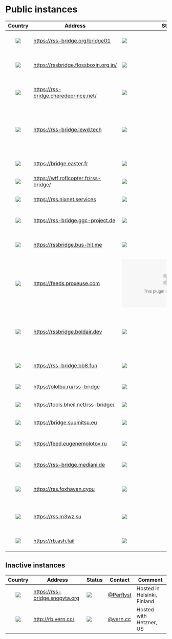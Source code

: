 # Public instances

| Country | Address | Status |  Contact | Comment |
|:-------:|---------|--------|----------|---------|
| ![](https://iplookup.flagfox.net/images/h16/GB.png) | https://rss-bridge.org/bridge01 | ![](https://img.shields.io/website/https/rss-bridge.org/bridge01.svg) | [@dvikan](https://github.com/dvikan) | London, Digital Ocean|
| ![](https://iplookup.flagfox.net/images/h16/FR.png) | https://rssbridge.flossboxin.org.in/ | ![](https://img.shields.io/badge/website-up-brightgreen) | [@vdbhb59](https://github.com/vdbhb59) | Hosted with OVH SAS (Maintained in India) |
| ![](https://iplookup.flagfox.net/images/h16/FR.png) | https://rss-bridge.cheredeprince.net/ | ![](https://img.shields.io/website/https/rss-bridge.cheredeprince.net) | [@La_Bécasse](https://cheredeprince.net/contact) | Self-Hosted at home in France |
| ![](https://iplookup.flagfox.net/images/h16/GB.png) | https://rss-bridge.lewd.tech | ![](https://img.shields.io/website/https/rss-bridge.lewd.tech.svg) | [@Erisa](https://github.com/Erisa) | Hosted in London, protected by Cloudflare Rate Limiting |
| ![](https://iplookup.flagfox.net/images/h16/FR.png) | https://bridge.easter.fr | ![](https://img.shields.io/website/https/bridge.easter.fr.svg) | [@chatainsim](https://github.com/chatainsim) | Hosted in Isère, France |
| ![](https://iplookup.flagfox.net/images/h16/FR.png) | https://wtf.roflcopter.fr/rss-bridge/ | ![](https://img.shields.io/website/https/wtf.roflcopter.fr/rss-bridge.svg) | [roflcopter.fr](https://wtf.roflcopter.fr/) | Hosted in France |
| ![](https://iplookup.flagfox.net/images/h16/DE.png) | https://rss.nixnet.services | ![](https://img.shields.io/website/https/rss.nixnet.services.svg) | [@amolith](https://nixnet.services/contact) | Hosted in Wunstorf, Germany |
| ![](https://iplookup.flagfox.net/images/h16/AT.png) | https://rss-bridge.ggc-project.de | ![](https://img.shields.io/website/https/rss-bridge.ggc-project.de) | [@ggc-project.de](https://social.dev-wiki.de/@ggc_project) | Hosted in Steyr, Austria |
| ![](https://iplookup.flagfox.net/images/h16/CA.png) | https://rssbridge.bus-hit.me | ![](https://img.shields.io/website/https/rssbridge.bus-hit.me.svg)| [@austinhuang0131](https://austinhuang.me/) | Hosted with Oracle in Québec, Canada |
| ![](https://iplookup.flagfox.net/images/h16/NL.png) | https://feeds.proxeuse.com | ![](https://img.shields.io/website/https/feeds.proxeuse.com) | [Proxeuse](https://www.proxeuse.com/en/contact-us) | Hosted in Germany |
| ![](https://iplookup.flagfox.net/images/h16/FR.png) | https://rssbridge.boldair.dev | ![](https://img.shields.io/website?down_color=red&down_message=down&up_color=lime&up_message=up&url=https%3A%2F%2Frssbridge.boldair.dev) | [@Boldairdev](https://github.com/Boldairdev) | Latest Github release, Hosted on PHP 8.0 in Roubaix, France |
| ![](https://iplookup.flagfox.net/images/h16/IN.png) | https://rss-bridge.bb8.fun | ![](https://img.shields.io/website/https/rss-bridge.bb8.fun.svg) | [@captn3m0](https://github.com/captn3m0) | Hosted in Bengaluru, India |
| ![](https://iplookup.flagfox.net/images/h16/RU.png) | https://ololbu.ru/rss-bridge | ![](https://img.shields.io/website/https/ololbu.ru) | [@Ololbu](https://github.com/Ololbu) | Hosted in Moscow, Russia |
| ![](https://iplookup.flagfox.net/images/h16/DE.png) | https://tools.bheil.net/rss-bridge/ | ![](https://img.shields.io/website/https/tools.bheil.net.svg) | [@bheil](https://www.bheil.net) | Hosted in Germany |
| ![](https://iplookup.flagfox.net/images/h16/FR.png) | https://bridge.suumitsu.eu | ![](https://img.shields.io/website/https/bridge.suumitsu.eu.svg) | [@mitsukarenai](https://github.com/mitsukarenai) | Hosted in Paris, France |
| ![](https://iplookup.flagfox.net/images/h16/NL.png) | https://feed.eugenemolotov.ru | ![](https://img.shields.io/website/https/feed.eugenemolotov.ru.svg) | [@em92](https://github.com/em92) | Hosted in Amsterdam, Netherlands |
| ![](https://iplookup.flagfox.net/images/h16/DE.png) | https://rss-bridge.mediani.de | ![](https://img.shields.io/website/https/rss-bridge.mediani.de.svg) | [@sokai](https://github.com/sokai) | Hosted with Netcup, Germany |
| ![](https://iplookup.flagfox.net/images/h16/PL.png) | https://rss.foxhaven.cyou| ![](https://img.shields.io/badge/website-up-brightgreen) | [@Aysilu](https://foxhaven.cyou) | Hosted with Timeweb (Maintained in Poland) |
| ![](https://iplookup.flagfox.net/images/h16/PL.png) | https://rss.m3wz.su| ![](https://img.shields.io/badge/website-up-brightgreen) | [@m3oweezed](https://m3wz.su/en/about) | Poland, Hosted with Timeweb Cloud |
| ![](https://iplookup.flagfox.net/images/h16/DE.png) | https://rb.ash.fail | ![](https://img.shields.io/website/https/rb.ash.fail.svg) | [@ash](https://ash.fail/contact.html) | Hosted with Hostaris, Germany


## Inactive instances

| Country | Address | Status |  Contact | Comment |
|:-------:|---------|--------|----------|---------|
| ![](https://iplookup.flagfox.net/images/h16/FI.png) | https://rss-bridge.snopyta.org | ![](https://img.shields.io/website/https/rss-bridge.snopyta.org.svg) | [@Perflyst](https://github.com/Perflyst) | Hosted in Helsinki, Finland |
| ![](https://iplookup.flagfox.net/images/h16/US.png) | http://rb.vern.cc/ | ![](https://img.shields.io/website/https/rb.vern.cc.svg) | [@vern.cc](https://vern.cc/en/admin) | Hosted with Hetzner, US |
